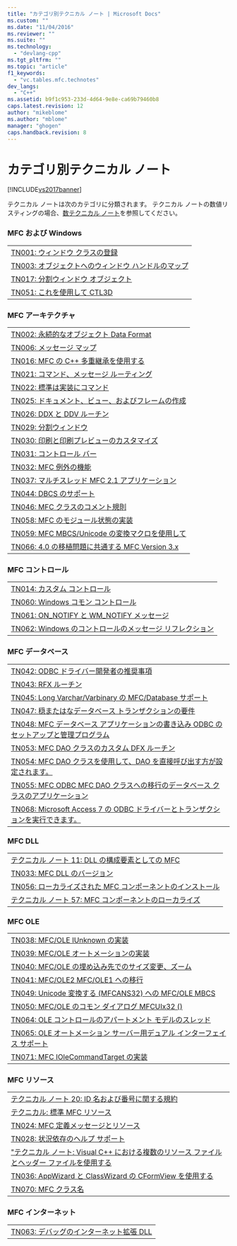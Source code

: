 ```yaml
---
title: "カテゴリ別テクニカル ノート | Microsoft Docs"
ms.custom: ""
ms.date: "11/04/2016"
ms.reviewer: ""
ms.suite: ""
ms.technology: 
  - "devlang-cpp"
ms.tgt_pltfrm: ""
ms.topic: "article"
f1_keywords: 
  - "vc.tables.mfc.technotes"
dev_langs: 
  - "C++"
ms.assetid: b9f1c953-233d-4d64-9e8e-ca69b79460b8
caps.latest.revision: 12
author: "mikeblome"
ms.author: "mblome"
manager: "ghogen"
caps.handback.revision: 8
---
```

# カテゴリ別テクニカル ノート
[!INCLUDE[vs2017banner](../assembler/inline/includes/vs2017banner.md)]

テクニカル ノートは次のカテゴリに分類されます。  テクニカル ノートの数値リスティングの場合、[数テクニカル ノート](../mfc/technical-notes-by-number.md)を参照してください。  
  
### MFC および Windows  
  
||  
|-|  
|[TN001: ウィンドウ クラスの登録](../mfc/tn001-window-class-registration.md)|  
|[TN003: オブジェクトへのウィンドウ ハンドルのマップ](../mfc/tn003-mapping-of-windows-handles-to-objects.md)|  
|[TN017: 分割ウィンドウ オブジェクト](../mfc/tn017-destroying-window-objects.md)|  
|[TN051: これを使用して CTL3D](../mfc/tn051-using-ctl3d-now-and-in-the-future.md)|  
  
### MFC アーキテクチャ  
  
||  
|-|  
|[TN002: 永続的なオブジェクト Data Format](../mfc/tn002-persistent-object-data-format.md)|  
|[TN006: メッセージ マップ](../mfc/tn006-message-maps.md)|  
|[TN016: MFC の C\+\+ 多重継承を使用する](../mfc/tn016-using-cpp-multiple-inheritance-with-mfc.md)|  
|[TN021: コマンド、メッセージ ルーティング](../mfc/tn021-command-and-message-routing.md)|  
|[TN022: 標準は実装にコマンド](../mfc/tn022-standard-commands-implementation.md)|  
|[TN025: ドキュメント、ビュー、およびフレームの作成](../mfc/tn025-document-view-and-frame-creation.md)|  
|[TN026: DDX と DDV ルーチン](../mfc/tn026-ddx-and-ddv-routines.md)|  
|[TN029: 分割ウィンドウ](../mfc/tn029-splitter-windows.md)|  
|[TN030: 印刷と印刷プレビューのカスタマイズ](../mfc/tn030-customizing-printing-and-print-preview.md)|  
|[TN031: コントロール バー](../mfc/tn031-control-bars.md)|  
|[TN032: MFC 例外の機能](../mfc/tn032-mfc-exception-mechanism.md)|  
|[TN037: マルチスレッド MFC 2.1 アプリケーション](../mfc/tn037-multithreaded-mfc-2-1-applications.md)|  
|[TN044: DBCS のサポート](../mfc/tn044-mfc-support-for-dbcs.md)|  
|[TN046: MFC クラスのコメント規則](../mfc/tn046-commenting-conventions-for-the-mfc-classes.md)|  
|[TN058: MFC のモジュール状態の実装](../mfc/tn058-mfc-module-state-implementation.md)|  
|[TN059: MFC MBCS\/Unicode の変換マクロを使用して](../mfc/tn059-using-mfc-mbcs-unicode-conversion-macros.md)|  
|[TN066: 4.0 の移植問題に共通する MFC Version 3.x](../Topic/TN066:%20Common%20MFC%203.x%20to%204.0%20Porting%20Issues.md)|  
  
### MFC コントロール  
  
||  
|-|  
|[TN014: カスタム コントロール](../Topic/TN014:%20Custom%20Controls.md)|  
|[TN060: Windows コモン コントロール](../mfc/tn060-the-new-windows-common-controls.md)|  
|[TN061: ON\_NOTIFY と WM\_NOTIFY メッセージ](../mfc/tn061-on-notify-and-wm-notify-messages.md)|  
|[TN062: Windows のコントロールのメッセージ リフレクション](../mfc/tn062-message-reflection-for-windows-controls.md)|  
  
### MFC データベース  
  
||  
|-|  
|[TN042: ODBC ドライバー開発者の推奨事項](../mfc/tn042-odbc-driver-developer-recommendations.md)|  
|[TN043: RFX ルーチン](../Topic/TN043:%20RFX%20Routines.md)|  
|[TN045: Long Varchar\/Varbinary の MFC\/Database サポート](../mfc/tn045-mfc-database-support-for-long-varchar-varbinary.md)|  
|[TN047: 穏またはなデータベース トランザクションの要件](../mfc/tn047-relaxing-database-transaction-requirements.md)|  
|[TN048: MFC データベース アプリケーションの書き込み ODBC のセットアップと管理プログラム](../mfc/tn048-writing-odbc-setup-and-administration-programs.md)|  
|[TN053: MFC DAO クラスのカスタム DFX ルーチン](../mfc/tn053-custom-dfx-routines-for-dao-database-classes.md)|  
|[TN054: MFC DAO クラスを使用して、DAO を直接呼び出す方が設定されます。](../mfc/tn054-calling-dao-directly-while-using-mfc-dao-classes.md)|  
|[TN055: MFC ODBC MFC DAO クラスへの移行のデータベース クラスのアプリケーション](../Topic/TN055:%20Migrating%20MFC%20ODBC%20Database%20Class%20Applications%20to%20MFC%20DAO%20Classes.md)|  
|[TN068: Microsoft Access 7 の ODBC ドライバーとトランザクションを実行できます。](../mfc/tn068-performing-transactions-with-the-microsoft-access-7-odbc-driver.md)|  
  
### MFC DLL  
  
||  
|-|  
|[テクニカル ノート 11: DLL の構成要素としての MFC](../mfc/tn011-using-mfc-as-part-of-a-dll.md)|  
|[TN033: MFC DLL のバージョン](../mfc/tn033-dll-version-of-mfc.md)|  
|[TN056: ローカライズされた MFC コンポーネントのインストール](../Topic/TN056:%20Installation%20of%20Localized%20MFC%20Components.md)|  
|[テクニカル ノート 57: MFC コンポーネントのローカライズ](../mfc/tn057-localization-of-mfc-components.md)|  
  
### MFC OLE  
  
||  
|-|  
|[TN038: MFC\/OLE IUnknown の実装](../mfc/tn038-mfc-ole-iunknown-implementation.md)|  
|[TN039: MFC\/OLE オートメーションの実装](../mfc/tn039-mfc-ole-automation-implementation.md)|  
|[TN040: MFC\/OLE の埋め込み先でのサイズ変更、ズーム](../mfc/tn040-mfc-ole-in-place-resizing-and-zooming.md)|  
|[TN041: MFC\/OLE2 MFC\/OLE1 への移行](../Topic/TN041:%20MFC-OLE1%20Migration%20to%20MFC-OLE%202.md)|  
|[TN049: Unicode 変換する \(MFCANS32\) への MFC\/OLE MBCS](../mfc/tn049-mfc-ole-mbcs-to-unicode-translation-layer-mfcans32.md)|  
|[TN050: MFC\/OLE のコモン ダイアログ MFCUIx32 \(\)](../mfc/tn050-mfc-ole-common-dialogs-mfcuix32.md)|  
|[TN064: OLE コントロールのアパートメント モデルのスレッド](../mfc/tn064-apartment-model-threading-in-activex-controls.md)|  
|[TN065: OLE オートメーション サーバー用デュアル インターフェイス サポート](../mfc/tn065-dual-interface-support-for-ole-automation-servers.md)|  
|[TN071: MFC IOleCommandTarget の実装](../mfc/tn071-mfc-iolecommandtarget-implementation.md)|  
  
### MFC リソース  
  
||  
|-|  
|[テクニカル ノート 20: ID 名および番号に関する規約](../mfc/tn020-id-naming-and-numbering-conventions.md)|  
|[テクニカル: 標準 MFC リソース](../mfc/tn023-standard-mfc-resources.md)|  
|[TN024: MFC 定義メッセージとリソース](../mfc/tn024-mfc-defined-messages-and-resources.md)|  
|[TN028: 状況依存のヘルプ サポート](../mfc/tn028-context-sensitive-help-support.md)|  
|["テクニカル ノート: Visual C\+\+ における複数のリソース ファイルとヘッダー ファイルを使用する](../mfc/tn035-using-multiple-resource-files-and-header-files-with-visual-cpp.md)|  
|[TN036: AppWizard と ClassWizard の CFormView を使用する](../mfc/tn036-using-cformview-with-appwizard-and-classwizard.md)|  
|[TN070: MFC クラス名](../mfc/tn070-mfc-window-class-names.md)|  
  
### MFC インターネット  
  
||  
|-|  
|[TN063: デバッグのインターネット拡張 DLL](../Topic/TN063:%20Debugging%20Internet%20Extension%20DLLs.md)|